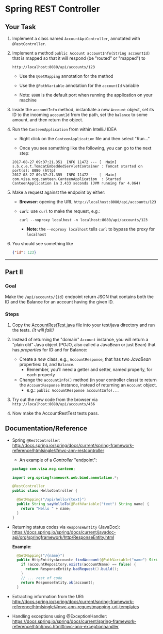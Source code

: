 # Spring REST Controller

## Your Task

1. Implement a class named `AccountApiController`, annotated with `@RestController`.
 
2. Implement a method `public Account accountInfo(String accountId)` that is mapped so that it will respond (be "routed" or "mapped") to

    ```
    http://localhost:8080/api/accounts/123
    ``` 

    * Use the `@GetMapping` annotation for the method
    
    * Use the `@PathVariable` annotation for the `accountId` variable
    
    * Note: `8080` is the default port when running the application on your machine

1. Inside the `accountInfo` method, instantiate a new `Account` object, set its ID to the incoming `accountId` from the path, set the `balance` to some amount, and then return the object.

1. Run the `CanteenApplication` from within IntelliJ IDEA
   * Right click on the `CanteenApplication` file and then select "Run..."
 
   * Once you see something like the following, you can go to the next step:

   ```
   2017-08-27 09:37:21.351  INFO 11472 --- [  Main] s.b.c.e.t.TomcatEmbeddedServletContainer : Tomcat started on port(s): 8080 (http)
   2017-08-27 09:37:21.355  INFO 11472 --- [  Main] com.visa.ncg.canteen.CanteenApplication  : Started CanteenApplication in 3.433 seconds (JVM running for 4.064)
   ```

1. Make a request against the endpoint by either:
 
    * **Browser**: opening the URL `http://localhost:8080/api/accounts/123`

    * **`curl`**: use `curl` to make the request, e.g.:
      ```
      curl --noproxy localhost -v localhost:8080/api/accounts/123
      ```

      * **Note:** the `--noproxy localhost` tells `curl` to bypass the proxy for `localhost`

1. You should see something like

    ```json
    {"id": 123}
    ```

----

## Part II

### Goal

Make the `/api/accounts/{id}` endpoint return JSON that contains both the ID and the Balance for an account having the given ID.

### Steps

1. Copy the [AccountRestTest.java](https://github.com/ted-ncg/labs/blob/master/AccountRestTest.java) file into your test/java directory and run the tests. *(It will fail!)*  

1. Instead of returning the "domain" `Account` instance, you will return a "plain old" Java object (POJO, also called a JavaBean or just Bean) that has *properties* for ID and for Balance:

   * Create a *new* class, e.g., `AccountResponse`, that has two *JavaBean* properties: `Id`, and `Balance`.
     * Remember, you'll need a getter and setter, named properly, for each property
   * Change the `accountInfo()` method (in your controller class) to return the `AccountResponse` instance, instead of returning an `Account` object.
     * e.g.: `public AccountResponse accountInfo(...`

1. Try out the new code from the browser via `http://localhost:8080/api/accounts/456`

1. Now make the AccountRestTest tests pass.

## Documentation/Reference

* Spring `@RestController`: http://docs.spring.io/spring/docs/current/spring-framework-reference/htmlsingle/#mvc-ann-restcontroller

  * An example of a *Controller* "endpoint":
  
  ```java
  package com.visa.ncg.canteen;
  
  import org.springframework.web.bind.annotation.*;
  
  @RestController
  public class HelloController {
  
    @GetMapping("/api/hello/{text}")
    public String sayHelloTo(@PathVariable("text") String name) {
      return "Hello " + name;
    }
  }  
  ```

* Returning status codes via `ResponseEntity` (JavaDoc): https://docs.spring.io/spring/docs/current/javadoc-api/org/springframework/http/ResponseEntity.html

  **Example:**

  ```java
    @GetMapping("/{name}")
    public HttpEntity<Account> findAccount(@PathVariable("name") String accountName) {
      if (accountRepository.exists(accountName) == false) {
        return ResponseEntity.badRequest().build();
      }
      // ... rest of code
      return ResponseEntity.ok(account);
    }

  ```

* Extracting information from the URI: http://docs.spring.io/spring/docs/current/spring-framework-reference/htmlsingle/#mvc-ann-requestmapping-uri-templates

* Handling exceptions using @ExceptionHandler: https://docs.spring.io/spring/docs/current/spring-framework-reference/html/mvc.html#mvc-ann-exceptionhandler